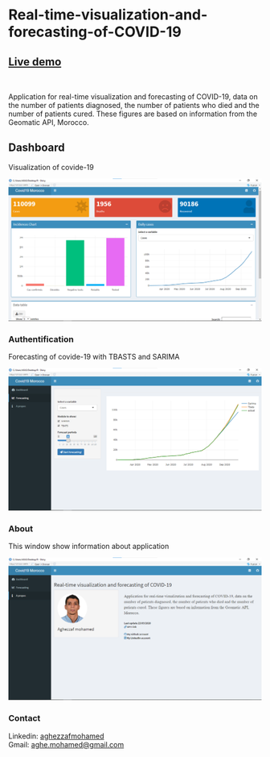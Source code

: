 # Real-time-visualization-and-forecasting-of-COVID-19

<a href="https://covid-19morocco.herokuapp.com"><h2>Live demo</h2><a/> <br>

Application for real-time visualization and forecasting of COVID-19, data on the number of patients diagnosed, the number of patients who died and the number of patients cured. These figures are based on information from the Geomatic API, Morocco.


## Dashboard
<p>Visualization of covide-19</p>
<img src="dashboard.png">

###	Authentification
<p>Forecasting of covide-19 with  TBASTS and SARIMA</p>
<img src="forecasting.png">

### About
<p>This window show information about application</p>
<img src="about.png">

### Contact
Linkedin: <a href="https://www.linkedin.com/in/mohamed-aghezzaf/">aghezzafmohamed<a/> <br>
Gmail: aghe.mohamed@gmail.com
